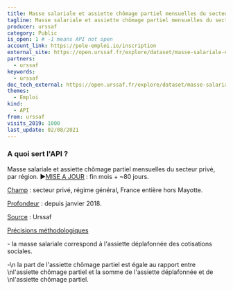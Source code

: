 ```yaml
---
title: Masse salariale et assiette chômage partiel mensuelles du secteur privé, par région
tagline: Masse salariale et assiette chômage partiel mensuelles du secteur privé, par région
producer: urssaf
category: Public
is_open: 1 # -1 means API not open
account_link: https://pole-emploi.io/inscription
external_site: https://open.urssaf.fr/explore/dataset/masse-salariale-et-assiette-chomage-partiel-mensuelles-secteur-prive-par-region/api/
partners:
  - urssaf
keywords:
  - urssaf
doc_tech_external: https://open.urssaf.fr/explore/dataset/masse-salariale-et-assiette-chomage-partiel-mensuelles-secteur-prive-par-region/api/
themes:
  - Emploi
kind:
  - API
from: urssaf
visits_2019: 1000
last_update: 02/08/2021
---
```


### A quoi sert l'API ?

<p style='font-family: -apple-system, BlinkMacSystemFont, \"Segoe UI\", Roboto, Helvetica, Arial, sans-serif;'>Masse salariale et assiette chômage partiel mensuelles du secteur privé<span style=\"font-size: 12.495px;\"></span><span style=\"font-size: 0.833rem;\">, par région.</span><span style=\"font-size: 0.833rem;\"> </span><span style=\"font-family: Arial, sans-serif; font-size: 11pt;\">►</span><u style=\"font-family: inherit; font-size: 0.833rem; font-weight: bolder;\"><a href=\"https://open.urssaf.fr/explore/dataset/planning-de-mise-a-jour/table/?sort=date_de_mise_a_jour\" target=\"_blank\">MISE A JOUR</a></u><span style=\"font-family: inherit; font-size: 0.833rem; font-weight: bolder;\"> : fin mois + ~80 jours.</span></p><p style='font-family: -apple-system, BlinkMacSystemFont, \"Segoe UI\", Roboto, Helvetica, Arial, sans-serif;'><span style=\"font-family: inherit; font-size: 0.833rem;\"><u>Champ</u> : secteur privé, régime général, France entière hors Mayotte.</span><br/></p><p style='font-family: -apple-system, BlinkMacSystemFont, \"Segoe UI\", Roboto, Helvetica, Arial, sans-serif;'><u>Profondeur</u> : depuis janvier 2018. </p><p style='font-family: -apple-system, BlinkMacSystemFont, \"Segoe UI\", Roboto, Helvetica, Arial, sans-serif;'><u>Source</u> : Urssaf<br/></p><p style='font-family: -apple-system, BlinkMacSystemFont, \"Segoe UI\", Roboto, Helvetica, Arial, sans-serif;'><u>Précisions méthodologiques</u></p><p style='font-family: -apple-system, BlinkMacSystemFont, \"Segoe UI\", Roboto, Helvetica, Arial, sans-serif;'>- la masse salariale correspond à l'assiette déplafonnée des cotisations sociales.</p><p style='font-family: -apple-system, BlinkMacSystemFont, \"Segoe UI\", Roboto, Helvetica, Arial, sans-serif;'>-\n la part de l'assiette chômage partiel est égale au rapport entre \nl'assiette chômage partiel et la somme de l'assiette déplafonnée et de \nl'assiette chômage partiel.</p><p style='font-family: -apple-system, BlinkMacSystemFont, \"Segoe UI\", Roboto, Helvetica, Arial, sans-serif;'><br/><br/></p>
